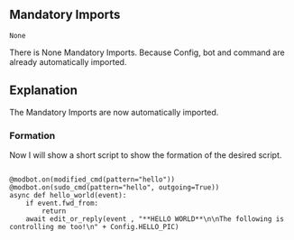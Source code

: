 ## Mandatory Imports
```python3
None
```
There is None Mandatory Imports. Because Config, bot and command are already automatically imported.

## Explanation
The Mandatory Imports are now automatically imported.

### Formation
Now I will show a short script to show the formation of the desired script.
```python3

@modbot.on(modified_cmd(pattern="hello"))
@modbot.on(sudo_cmd(pattern="hello", outgoing=True))
async def hello_world(event):
    if event.fwd_from:
        return
    await edit_or_reply(event , "**HELLO WORLD**\n\nThe following is controlling me too!\n" + Config.HELLO_PIC)
```
